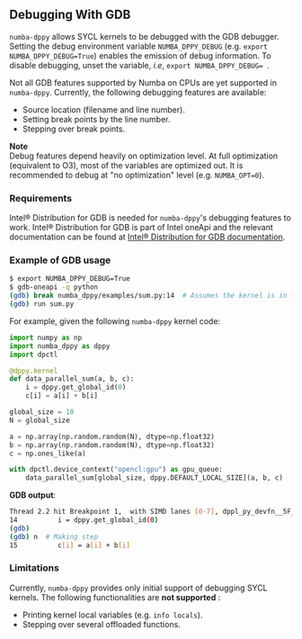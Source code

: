 ## Debugging With GDB

`numba-dppy` allows SYCL kernels to be debugged with the GDB debugger.
Setting the debug environment variable `NUMBA_DPPY_DEBUG` (e.g.
`export NUMBA_DPPY_DEBUG=True`) enables the emission of debug information.
To disable debugging, unset the variable, *i.e*, `export NUMBA_DPPY_DEBUG= `.

Not all GDB features supported by Numba on CPUs are yet supported in `numba-dppy`.
Currently, the following debugging features are available:
- Source location (filename and line number).
- Setting break points by the line number.
- Stepping over break points.

**Note**  
Debug features depend heavily on optimization level. At full optimization (equivalent to O3), 
most of the variables are optimized out. 
It is recommended to debug at "no optimization" level (e.g. `NUMBA_OPT=0`).

### Requirements

Intel® Distribution for GDB is needed for `numba-dppy`'s debugging features
to work. Intel® Distribution for GDB is part of Intel oneApi and the relevant
documentation can be found at
[Intel® Distribution for GDB documentation](https://software.intel.com/content/www/us/en/develop/tools/oneapi/components/distribution-for-gdb.html).

### Example of GDB usage

```bash
$ export NUMBA_DPPY_DEBUG=True
$ gdb-oneapi -q python
(gdb) break numba_dppy/examples/sum.py:14  # Assumes the kernel is in file sum.py, at line 14
(gdb) run sum.py
```

For example, given the following `numba-dppy` kernel code:
```python
import numpy as np
import numba_dppy as dppy
import dpctl

@dppy.kernel
def data_parallel_sum(a, b, c):
    i = dppy.get_global_id(0)
    c[i] = a[i] + b[i]

global_size = 10
N = global_size

a = np.array(np.random.random(N), dtype=np.float32)
b = np.array(np.random.random(N), dtype=np.float32)
c = np.ones_like(a)

with dpctl.device_context("opencl:gpu") as gpu_queue:
    data_parallel_sum[global_size, dppy.DEFAULT_LOCAL_SIZE](a, b, c)
```

**GDB output**:
```bash
Thread 2.2 hit Breakpoint 1,  with SIMD lanes [0-7], dppl_py_devfn__5F__5F_main_5F__5F__2E_data_5F_parallel_5F_sum_24_1_2E_array_28_float32_2C__20_1d_2C__20_C_29__2E_array_28_float32_2C__20_1d_2C__20_C_29__2E_array_28_float32_2C__20_1d_2C__20_C_29_ () at sum.py:14
14          i = dppy.get_global_id(0)
(gdb)
(gdb) n  # Making step
15          c[i] = a[i] + b[i]
```


### Limitations

Currently, `numba-dppy` provides only initial support of debugging SYCL kernels.
The following functionalities are **not supported** :
- Printing kernel local variables (e.g. ```info locals```).
- Stepping over several offloaded functions.
